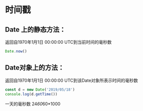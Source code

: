 # 时间戳

## Date 上的静态方法：

返回自1970年1月1日 00:00:00 UTC到当前时间的毫秒数

```js
Date.now()
```

## Date对象上的方法：

返回自1970年1月1日 00:00:00 UTC到该Date对象所表示时间的毫秒数

```js
const d = new Date('2019/05/18')
console.log(d.getTime())
```

一天的毫秒数
24*60*60*1000
